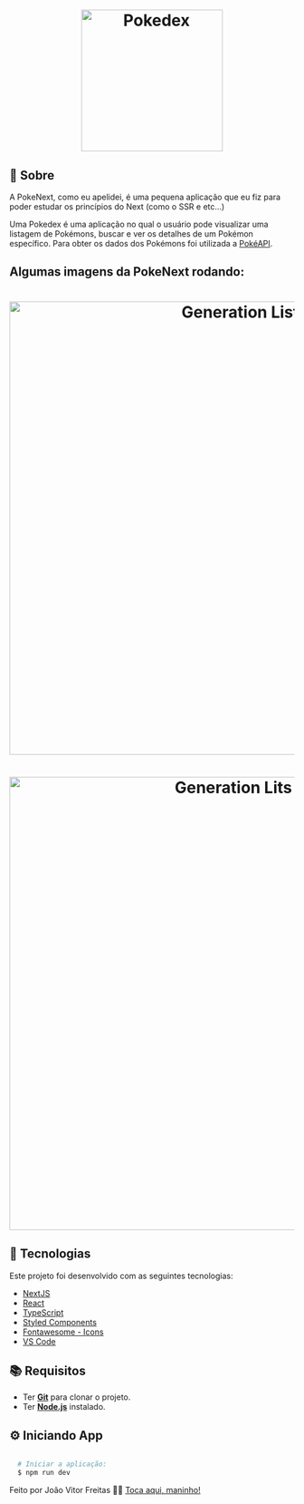<h1 align="center">
  <img alt="Pokedex" src="https://ik.imagekit.io/hwyksvj4iv/pokedex_N_WgWrJK0s.png" width="250px" />
</h1>

<!--<p align="center">
  <img alt="GitHub top language" src="https://img.shields.io/github/languages/top/MatheusPires99/pokedex">
  <img alt="GitHub language count" src="https://img.shields.io/github/languages/count/MatheusPires99/pokedex">
  <img alt="Stars" src="https://img.shields.io/github/stars/MatheusPires99/pokedex">
  <img alt="Repository Size" src="https://img.shields.io/github/repo-size/MatheusPires99/pokedex">
</p>

<p align="center">
  <a href="#page_with_curl-sobre">Sobre</a>&nbsp;&nbsp;&nbsp;|&nbsp;&nbsp;&nbsp;
  <a href="#hammer-iniciando-mobile">Tecnologias</a>
  &nbsp;&nbsp;&nbsp;|&nbsp;&nbsp;&nbsp;
  <a href="#books-requisitos">Requisitos</a>&nbsp;&nbsp;&nbsp;|&nbsp;&nbsp;&nbsp;
  <a href="#rocket-começando">Começando</a>&nbsp;&nbsp;&nbsp;|&nbsp;&nbsp;&nbsp;
  <a href="#thought_balloon-começando">Inspiração</a>
</p>-->

<!--<h1 align="center">
  <img alt="Pokedex" src="https://imgur.com/gallery/RVcHdGB" width="250px" />
</h1>-->

## :page_with_curl: Sobre
A PokeNext, como eu apelidei, é uma pequena aplicação que eu fiz para poder estudar os princípios do Next (como o SSR e etc...)

Uma Pokedex é uma aplicação no qual o usuário pode visualizar uma listagem de Pokémons, buscar e ver os detalhes de um Pokémon específico. Para obter os dados dos Pokémons foi utilizada a [PokéAPI](https://pokeapi.co/).

## Algumas imagens da PokeNext rodando:

<h1 align="center">
  <img alt="Generation List" src="https://media.discordapp.net/attachments/903451639724273694/903451919333347379/unknown.png?ex=6606162a&is=65f3a12a&hm=250ac60526f64f5b2aa9e537e395c62577305e44a4105a22d8a05d6f2358c9c1&=&format=webp&quality=lossless&width=832&height=468" width="800px" />
</h1>
<h1 align="center">
  <img alt="Generation Lits 2" src="https://media.discordapp.net/attachments/903451639724273694/903452411883028480/unknown.png?ex=660616a0&is=65f3a1a0&hm=8d271a46c4fe8f9a8eed046f05f7f29249c8f2b9ab1b9673955e4d1d8dbfd7eb&=&format=webp&quality=lossless&width=832&height=468" width="800px" />
</h1>

## :hammer: Tecnologias

Este projeto foi desenvolvido com as seguintes tecnologias:

- [NextJS](https://nextjs.org)
- [React](https://pt-br.reactjs.org)
- [TypeScript](https://www.typescriptlang.org/)
- [Styled Components](https://styled-components.com/)
- [Fontawesome - Icons](https://fontawesome.com/v5.15/how-to-use/on-the-web/using-with/react)
- [VS Code](https://code.visualstudio.com/)

## :books: Requisitos
- Ter [**Git**](https://git-scm.com/) para clonar o projeto.
- Ter [**Node.js**](https://nodejs.org/en/) instalado.

## :gear: Iniciando App
```bash

  # Iniciar a aplicação:
  $ npm run dev
```

Feito por João Vitor Freitas 👋🏻 [Toca aqui, maninho!](https://github.com/Jwmffreitas)
